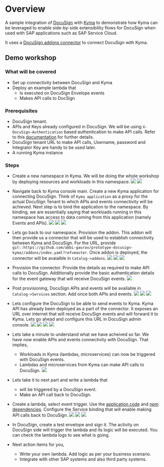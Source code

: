 # Overview

A sample integration of [DocuSign](https://www.docusign.com/) with [Kyma](https://kyma-project.io) to demonstrate how Kyma can be leveraged to enable side-by-side extensibility flows for DocuSign when used with SAP applications such as SAP Service Cloud.

It uses a [DocuSign addons connector](./addons) to connect DocuSign with Kyma.

## Demo workshop

### What will be covered

* Set up connectivity between DocuSign and Kyma
* Deploy an example lambda that
  * Is executed on DocuSign Envelope events
  * Makes API calls to DocSign

### Prerequisites

* DocuSign tenant.
* APIs and Keys already configured in DocuSign. We will be using `X-DocuSign-Authentication` based authentication to make API calls. Refer to this [documentation](https://developers.docusign.com/esign-soap-api/reference/Introduction-Changes/Authentication) for further details.
* DocuSign tenant URL to make API calls,  Username, password and Integrator Key are handy to be used later.
* A running Kyma instance

### Steps

* Create a new namespace in Kyma. We will be doing the whole workshop by deploying resources and workloads in this namespace.
![](./assets/steps/add-new-ns.png)
![](./assets/steps/create-ns.png)

* Navigate back to Kyma console main. Create a new Kyma application for connecting DocuSign. 
Think of `Kyma application` as a proxy for the actual DocuSign Tenant to which APIs and events connectivity will be achieved.
Next step is to bind the application to the namespace. By binding, we are essentially saying that workloads running in this namespace has access to data coming from this application (namely Events and APIs).
![](./assets/steps/to-main.png)
![](./assets/steps/create-application.png)
![](./assets/steps/bind-application-to-ns.png)

* Lets go back to our namespace.
Provision the addon. This addon will then provide us a connector that will be used to establish connectivity between Kyma and DocuSign.
For the URL, provide `git::https://github.com/abbi-gaurav/prototype-docusign-kyma//addons/index.yaml?ref=master`.
Once addon is deployed, the connector will be avaialble in `Catalog->addons`. 
![](./assets/steps/back-to-ns.png)
![](./assets/steps/addons-config.png)
![](./assets/steps/catalog-docusign-connector.png)

* Provision the connector. Provide the details as required to make API calls to DocuSign.
Additionally provide the basic authentication details for the event gateway that will receive DocuSign events.
![](./assets/steps/provision-connector.png)

* Post provisioning, DocuSign APIs and events will be available in `Catalog->Services` section.
Add once both APIs and events.
![](./assets/steps/apis-and-events.png)
![](./assets/steps/events-add-once.png)
![](./assets/steps/create-api-instance.png)

* Lets configure the DocuSign to be able to send events to Kyma.
Kyma API has already been deployed as a part of the connector. It exposes an URL over internet that will receive DocuSign events and will forward it to Kyma.
Lets go ahead and configure this URL in DocuSign admin console.
![](./assets/steps/kyma-api-event-gateway.png)
![](./assets/steps/docusign-add-connect-config.png)
![](./assets/steps/docusign-create-connect.png)
![](./assets/steps/docusign-connect-events.png)

* Lets take a minute to understand what we have acheived so far. We have now enable APIs and events connectivity with DocuSign. 
That implies, 
  * Workloads in Kyma (lambdas, microservices) can now be triggered with DocuSign events.
  * Lambdas and microservices from Kyma can make API calls to DocuSign.
![](./assets/docusign-config-done.png) 

* Lets take it to next part and write a lambda that 
  * will be triggered by a DocuSign event.
  * Make an API call back to DocuSign.

* Create a lambda, select event trigger. Use the [application code](./assets/lambda/demo-docusign-connector.js) and [npm dependencies](./assets/lambda/package.json).
Configure the Service binding that will enable making API calls back to DocuSign.
![](./assets/steps/lambda-event-trigger.png)
![](./assets/steps/lambda-code-dependencies.png)
![](./assets/steps/do-service-binding.png)

* In DocuSign, create a test envelope and sign it. The activity on DocuSign side will trigger the lambda and its logic will be executed.
You can check the lambda logs to see what is going.

* Next action items for you, 
  * Write your own lambda. Add logic as per your business scenario.
  * Integrate with other SAP systems and also third party systems.
